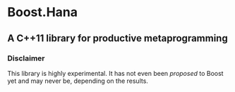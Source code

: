 # Boost.Hana
## A C++11 library for productive metaprogramming

### Disclaimer
This library is highly experimental. It has not even been _proposed_ to
Boost yet and may never be, depending on the results.
